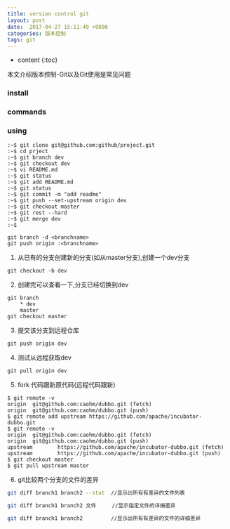 ```yaml
---
title: version control git
layout: post
date:  2017-04-27 15:11:49 +0800 
categories: 版本控制
tags: git
---
```



* content
{:toc}


本文介绍版本控制-Git以及Git使用是常见问题










### install

### commands

### using

```
:~$ git clone git@github.com:github/project.git 
:~$ cd prject
:~$ git branch dev
:~$ git checkout dev
:~$ vi README.md
:~$ git status
:~$ git add README.md
:~$ git status
:~$ git commit -m "add readme"
:~$ git push --set-upstream origin dev
:~$ git checkout master
:~$ git rest --hard
:~$ git merge dev
:~$ 

git branch -d <branchname>
git push origin :<branchname>

```

1. 从已有的分支创建新的分支(如从master分支),创建一个dev分支

```
git checkout -b dev
```

2. 创建完可以查看一下,分支已经切换到dev

```
git branch
    * dev
    master
git checkout master    
```
3. 提交该分支到远程仓库

```
git push origin dev
```

4. 测试从远程获取dev

```
git pull origin dev
```

5. fork 代码跟新原代码(远程代码跟新)

```
$ git remote -v
origin  git@github.com:caohm/dubbo.git (fetch)
origin  git@github.com:caohm/dubbo.git (push)
$ git remote add upstream https://github.com/apache/incubator-dubbo.git
$ git remote -v
origin  git@github.com:caohm/dubbo.git (fetch)
origin  git@github.com:caohm/dubbo.git (push)
upstream        https://github.com/apache/incubator-dubbo.git (fetch)
upstream        https://github.com/apache/incubator-dubbo.git (push)
$ git checkout master
$ git pull upstream master

```

6. git比较两个分支的文件的差异


```bash
git diff branch1 branch2 --stat  //显示出所有有差异的文件列表

git diff branch1 branch2 文件     //显示指定文件的详细差异

git diff branch1 branch2         //显示出所有有差异的文件的详细差异

```




